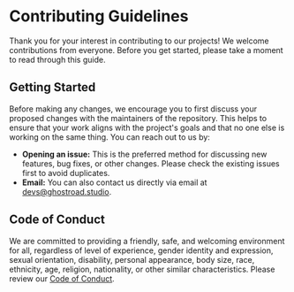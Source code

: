 # Contributing Guidelines

Thank you for your interest in contributing to our projects! We welcome contributions from everyone. Before you get started, please take a moment to read through this guide.

## Getting Started

Before making any changes, we encourage you to first discuss your proposed changes with the maintainers of the repository. This helps to ensure that your work aligns with the project's goals and that no one else is working on the same thing. You can reach out to us by:

* **Opening an issue:** This is the preferred method for discussing new features, bug fixes, or other changes. Please check the existing issues first to avoid duplicates.
* **Email:** You can also contact us directly via email at [devs@ghostroad.studio](mailto:devs@ghostroad.studio).

## Code of Conduct

We are committed to providing a friendly, safe, and welcoming environment for all, regardless of level of experience, gender identity and expression, sexual orientation, disability, personal appearance, body size, race, ethnicity, age, religion, nationality, or other similar characteristics. Please review our [Code of Conduct](CODE_OF_CONDUCT.md).
